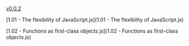 [v0.0.2](https://github.com/littleflute/pro-javascript-design-patterns/edit/master/Source%20Code/Chapter01/readme.md)

[1.01 - The flexibility of JavaScript.js](1.01 - The flexibility of JavaScript.js)

[1.02 - Functions as first-class objects.js](1.02 - Functions as first-class objects.js)
